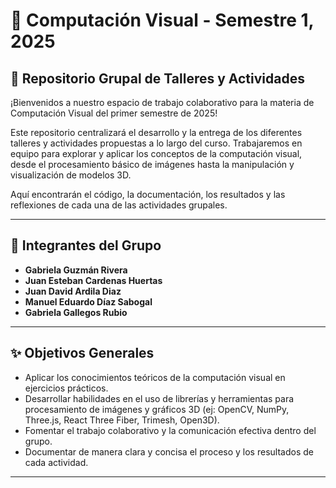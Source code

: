 # 🧠 Computación Visual - Semestre 1, 2025

## 🚀 Repositorio Grupal de Talleres y Actividades

¡Bienvenidos a nuestro espacio de trabajo colaborativo para la materia de Computación Visual del primer semestre de 2025!

Este repositorio centralizará el desarrollo y la entrega de los diferentes talleres y actividades propuestas a lo largo del curso. Trabajaremos en equipo para explorar y aplicar los conceptos de la computación visual, desde el procesamiento básico de imágenes hasta la manipulación y visualización de modelos 3D.

Aquí encontrarán el código, la documentación, los resultados y las reflexiones de cada una de las actividades grupales.

---

## 👥 Integrantes del Grupo

* **Gabriela Guzmán Rivera**
* **Juan Esteban Cardenas Huertas**
* **Juan David Ardila Diaz**
* **Manuel Eduardo Díaz Sabogal**
* **Gabriela Gallegos Rubio**

---

## ✨ Objetivos Generales

* Aplicar los conocimientos teóricos de la computación visual en ejercicios prácticos.
* Desarrollar habilidades en el uso de librerías y herramientas para procesamiento de imágenes y gráficos 3D (ej: OpenCV, NumPy, Three.js, React Three Fiber, Trimesh, Open3D).
* Fomentar el trabajo colaborativo y la comunicación efectiva dentro del grupo.
* Documentar de manera clara y concisa el proceso y los resultados de cada actividad.

---
